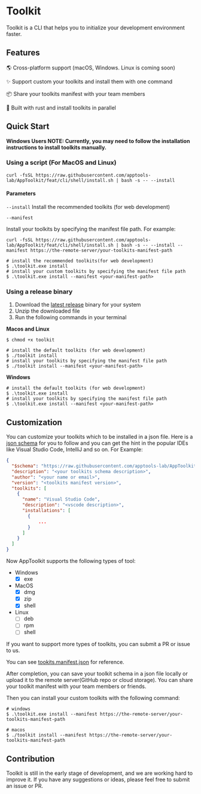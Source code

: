 # Toolkit

Toolkit is a CLI that helps you to initialize your development environment faster.

## Features

🌎 Cross-platform support (macOS, Windows. Linux is coming soon)

✨ Support custom your toolkits and install them with one command

📦 Share your toolkits manifest with your team members

🚀 Built with rust and install toolkits in parallel

## Quick Start

**Windows Users NOTE: Currently, you may need to follow the installation instructions to install toolkits manually.**
### Using a script (For MacOS and Linux)

```shell
curl -fsSL https://raw.githubusercontent.com/apptools-lab/AppToolkit/feat/cli/shell/install.sh | bash -s -- --install
```

#### Parameters

`--install`
Install the recommended toolkits (for web development)

`--manifest`

Install your toolkits by specifying the manifest file path. For example:

```shell
curl -fsSL https://raw.githubusercontent.com/apptools-lab/AppToolkit/feat/cli/shell/install.sh | bash -s -- --install --manifest https://the-remote-server/your-toolkits-manifest-path
```

```shell
# install the recommended toolkits(for web development)
$ .\toolkit.exe install
# install your custom toolkits by specifying the manifest file path
$ .\toolkit.exe install --manifest <your-manifest-path>
```

### Using a release binary

1. Download the [latest release](https://github.com/apptools-lab/AppToolkit/releases) binary for your system
2. Unzip the downloaded file
3. Run the following commands in your terminal

**Macos and Linux**

```shell
$ chmod +x toolkit

# install the default toolkits (for web development)
$ ./toolkit install
# install your toolkits by specifying the manifest file path
$ ./toolkit install --manifest <your-manifest-path>
```

**Windows**

```shell
# install the default toolkits (for web development)
$ .\toolkit.exe install
# install your toolkits by specifying the manifest file path
$ .\toolkit.exe install --manifest <your-manifest-path>
```

## Customization

You can customize your toolkits which to be installed in a json file. Here is a [json schema](./toolkits.schema.json) for you to follow and you can get the hint in the popular IDEs like Visual Studio Code, IntelliJ and so on. For Example:

```json
{
  "$schema": "https://raw.githubusercontent.com/apptools-lab/AppToolkit/feat/cli/toolkits.schema.json",
  "description": "<your toolkits schema description>",
  "author": "<your name or email>",
  "version": "<toolkits manifest version>",
  "toolkits": [
    {
      "name": "Visual Studio Code",
      "description": "<vscode description>",
      "installations": [
        {
            ...
        }
      ]
    }
  ]
}
```

Now AppToolkit supports the following types of tool:

- Windows
  - [x] exe
- MacOS
  - [x] dmg
  - [x] zip
  - [x] shell
- Linux
  - [ ] deb
  - [ ] rpm
  - [ ] shell

If you want to support more types of toolkits, you can submit a PR or issue to us.

You can see [tookits.manifest.json](./toolkits.manifest.json) for reference.

After completion, you can save your toolkit schema in a json file locally or upload it to the remote server(GitHub repo or cloud storage). You can share your toolkit manifest with your team members or friends.

Then you can install your custom toolkits with the following command:

```shell
# windows
$ .\toolkit.exe install --manifest https://the-remote-server/your-toolkits-manifest-path

# macos
$ ./toolkit install --manifest https://the-remote-server/your-toolkits-manifest-path
```

## Contribution

Toolkit is still in the early stage of development, and we are working hard to improve it. If you have any suggestions or ideas, please feel free to submit an issue or PR.
